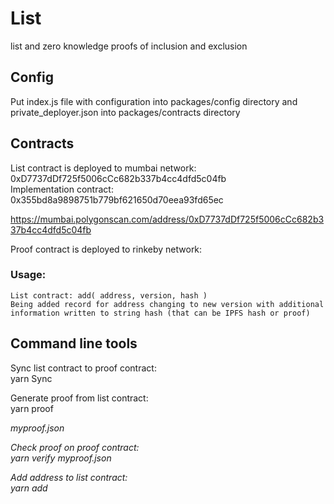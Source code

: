 # List
list and zero knowledge proofs of inclusion and exclusion

## Config

Put index.js file with configuration into packages/config directory
and private_deployer.json into packages/contracts directory

## Contracts

List contract is deployed to mumbai network: 0xD7737dDf725f5006cCc682b337b4cc4dfd5c04fb  
Implementation contract: 0x355bd8a9898751b779bf621650d70eea93fd65ec

https://mumbai.polygonscan.com/address/0xD7737dDf725f5006cCc682b337b4cc4dfd5c04fb



Proof contract is deployed to rinkeby network:


### Usage:

	List contract: add( address, version, hash )
	Being added record for address changing to new version with additional information written to string hash (that can be IPFS hash or proof)

## Command line tools

Sync list contract to proof contract:  
yarn Sync

Generate proof from list contract:  
yarn proof <address> myproof.json

Check proof on proof contract:  
yarn verify myproof.json

Add address to list contract:  
yarn add <address> <IPFShash>

